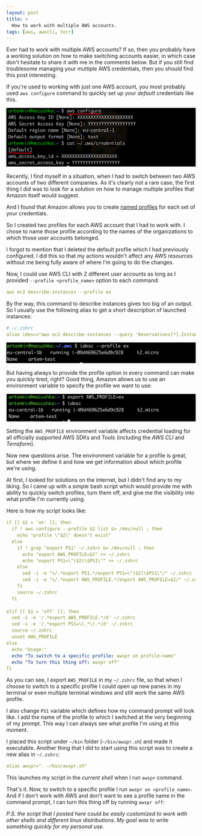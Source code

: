 ```yaml
---
layout: post
title: >
  How to work with multiple AWS accounts.
tags: [aws, awscli, terr]
---
```


Ever had to work with multiple AWS accounts? If so, then you probably have a working solution on how to make switching accounts easier, in which case don't hesitate to share it with me in the comments below. But if you still find troublesome managing your multiple AWS credentials, then you should find this post interesting.

If you're used to working with just one AWS account, you most probably used `aws configure` command to quickly set up your _default_ credentials like this.

![200x200](/public/img/terraform/aws-conf.png)  

Recently, I find myself in a situation, when I had to switch between two AWS accounts of two different companies. As it's clearly not a rare case, the first thing I did was to look for a solution on how to manage multiple profiles that Amazon itself would suggest.<!--break-->

And I found that Amazon allows you to create [named profiles](http://docs.aws.amazon.com/cli/latest/userguide/cli-chap-getting-started.html#cli-multiple-profiles) for each set of your credentials.   

So I created two profiles for each AWS account that I had to work with. I chose to name those profile according to the names of the organizations to which those user accounts belonged.  

<script type="text/javascript" src="https://asciinema.org/a/a86oc30plnxdcfy5weinvrsex.js" id="asciicast-a86oc30plnxdcfy5weinvrsex" async></script>

I forgot to mention that I deleted the default profile which I had previously configured. I did this so that my actions wouldn't affect any AWS resources without me being fully aware of where I'm going to do the changes.

Now, I could use AWS CLI with 2 different user accounts as long as I provided  `--profile <profile_name>` option to each command:
~~~yml
aws ec2 describe-instances --profile ex
~~~
By the way, this command to describe instances gives too big of an output. So I usually use the following alias to get a short description of launched instances:
~~~yml
# ~/.zshrc
alias idesc="aws ec2 describe-instances --query 'Reservations[*].Instances[*].[Placement.AvailabilityZone, State.Name, InstanceId,InstanceType,Tags]' --output text"
~~~
![200x200](/public/img/terraform/idesc.png)  

But having always to provide the profile option in every command can make you quickly tired, right? Good thing, Amazon allows us to use an environment variable to specify the profile we want to use:

![200x200](/public/img/terraform/envvar.png)  

Setting the `AWS_PROFILE` environment variable affects credential loading for all officially supported AWS SDKs and Tools (including the _AWS CLI_ and _Terraform_).

Now new questions arise. The environment variable for a profile is great, but where we define it and how we get information about which profile we're using.

At first, I looked for solutions on the internet, but I didn't find any to my liking. So I came up with a simple bash script which would provide me with ability to quickly switch profiles, turn them off, and give me the visibility into what profile I'm currently using.

Here is how my script looks like:
~~~yml
if [[ $1 = 'on' ]]; then
  if ! aws configure --profile $2 list &> /dev/null ; then
    echo "profile \"$2\" doesn't exist"
  else
    if ! grep "export PS1" ~/.zshrc &> /dev/null ; then
      echo "export AWS_PROFILE=$2" >> ~/.zshrc
      echo "export PS1=\"($2)\$PS1\"" >> ~/.zshrc
    else
      sed -i -e "s/.*export PS1.*/export PS1=\"($2)\$PS1\"/" ~/.zshrc
      sed -i -e "s/.*export AWS_PROFILE.*/export AWS_PROFILE=$2/" ~/.zshrc
    fi
    source ~/.zshrc
  fi

elif [[ $1 = 'off' ]]; then
  sed -i -e '/.*export AWS_PROFILE.*/d' ~/.zshrc
  sed -i -e '/.*export PS1=\(.*\).*/d' ~/.zshrc
  source ~/.zshrc
  unset AWS_PROFILE
else
  echo "Usage:"
  echo "To switch to a specific profile: awspr on profile-name"
  echo "To turn this thing off: awspr off"
fi
~~~

As you can see, I export `AWS_PROFILE` in my `~/.zshrc` file, so that when I choose to switch to a specific profile I could open up new panes in my terminal or even multiple terminal windows and still work the same AWS profile.

I also change `PS1` variable which defines how my command prompt will look like. I add the name of the profile to which I switched at the very beginning of my prompt. This way I can always see what profile I'm using at this moment.

I placed this script under `~/bin` folder (`~/bin/awspr.sh`) and made it executable. Another thing that I did to start using this script was to create a new alias in `~/.zshrc`:
~~~yml
alias awspr=". ~/bin/awspr.sh"
~~~
This launches my script in the _current shell_ when I run `awspr` command.

That's it. Now, to switch to a specific profile I run `awspr on <profile_name>`. And if I don't work with AWS and don't want to see a profile name in the command prompt, I can turn this thing off by running `awspr off`:
<script type="text/javascript" src="https://asciinema.org/a/8j9i3h3hmwb1ghfrgtqclys1v.js" id="asciicast-8j9i3h3hmwb1ghfrgtqclys1v" async></script>

_P.S. the script that I posted here could be easily customized to work with other shells and different linux distributions. My goal was to write something quickly for my personal use._
